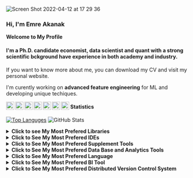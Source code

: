 ![Screen Shot 2022-04-12 at 17 29 36](https://user-images.githubusercontent.com/53918883/162985823-c4156881-576c-4898-a3d8-14e4a6d3bb59.png)






### Hi, I'm Emre Akanak 


**Welcome to My Profile** 

#### I'm a Ph.D. candidate economist, data scientist and quant with a strong scientific bckground have experience in both academy and industry.  

If you want to know more about me, you can download my CV and visit my personal website.

I'm curently working on **advanced feature engineering** for ML and developing unique techiques.





<p><a target="_blank" href="https://www.linkedin.com/in/emreakanak/">
  <img align="left" alt="LinkdeIN" width="22px" src="https://cdn.jsdelivr.net/npm/simple-icons@v3/icons/linkedin.svg" />
</a>
<a target="_blank" href="https://api.whatsapp.com/send?phone=972587270983">
  <img align="left" alt="Whatsapp" width="22px" src="https://cdn.jsdelivr.net/npm/simple-icons@v3/icons/whatsapp.svg" />
</a>
<a target="_blank" href="https://public.tableau.com/app/profile/emreakanak">
  <img align="left" alt="Tableau" width="22px" src="https://cdn.jsdelivr.net/npm/simple-icons@v3/icons/tableau.svg"/>
</a>
<a target="_blank" href="https://www.instagram.com/emreakanak/">
  <img align="left" alt="Instagram" width="22px" src="https://cdn.jsdelivr.net/npm/simple-icons@v3/icons/instagram.svg" />
</a>
<a target="_blank" href="mailto:dr.emre.akanak@gmail.com">
  <img align="left" alt="Gmail" width="22px" src="https://cdn.jsdelivr.net/npm/simple-icons@v3/icons/gmail.svg" />
</a>
<a target="_blank" href="https://www.facebook.com/emre.akanak">
  <img align="left" alt="Facebook" width="22px" src="https://cdn.jsdelivr.net/npm/simple-icons@v3/icons/facebook.svg" />
  </a>
<a target="_blank" href="https://twitter.com/EmreAkanak">
  <img align="left" alt="Facebook" width="22px" src="https://cdn.jsdelivr.net/npm/simple-icons@v3/icons/twitter.svg" />
</a></p> 





#### Statistics






[![Top Languges](https://github-readme-stats.vercel.app/api/top-langs/?username=EmreAkanak&langs_count=8)](https://github.com/EmreAkanak/github-readme-stats) ![GitHub Stats](https://github-readme-stats.vercel.app/api?username=EmreAkanak&thene=radical)








<details>
  <summary><strong>Click to see My Most Prefered Libraries</strong></summary>
  <ol>

<p><a href="https://pytorch.org" target="_blank"><img src="https://img.shields.io/badge/-PyTorch-EE4C2C?logo=PyTorch&logoColor=fff"> <a href="https://www.tensorflow.org" target="_blank"><img src="https://img.shields.io/badge/-TensorFlow-FF6F00?logo=TensorFlow&logoColor=fff"> <a href="https://keras.io" target="_blank"><img src="https://img.shields.io/badge/-Keras-D00000?logo=Keras&logoColor=fff"> <a href="https://scikit-learn.org/stable/" target="_blank"><img src="https://img.shields.io/badge/-scikitlearn-F7931E?logo=scikit-learn&logoColor=fff"> <a href="https://plotly.com/" target="_blank"><img src="https://img.shields.io/badge/-Plotly-3F4F75?logo=Plotly&logoColor=fff"> <a href="https://pandas.pydata.org/" target="_blank"><img src="https://img.shields.io/badge/-Pandas-150458?logo=Pandas&logoColor=fff"> <a href="https://numpy.org" target="_blank"><img src="https://img.shields.io/badge/-NumPy-013243?logo=NumPy&logoColor=fff"> <a href="https://scipy.org" target="_blank"><img src="https://img.shields.io/badge/-SciPy-8CAAE6?logo=SciPy&logoColor=fff"> <a href="https://www.sympy.org/en/index.html" target="_blank"><img src="https://img.shields.io/badge/-SymPy-3B5526?logo=SymPy&logoColor=fff"> <a href="https://opencv.org" target="_blank"><img src="https://img.shields.io/badge/-OpenCV-5C3EE8?logo=OpenCV&logoColor=fff"></a></p> 

    

  </ol>
</details>


<details>
  <summary><strong>Click to See My Most Prefered IDEs</strong></summary>
  <ol>

<p><a href="https://jupyter.org" target="_blank"><img src="https://img.shields.io/badge/-Jupyter-F37636?logo=Jupyter&logoColor=fff"> <a href="https://colab.research.google.com" target="_blank"><img src="https://img.shields.io/badge/-Colab-F9AB00?logo=Colab&logoColor=fff"> <a href="https://code.visualstudio.com" target="_blank"><img src="https://img.shields.io/badge/-VisualStudioCode-007ACC?logo=VisualStudioCode&logoColor=fff"> <a href="https://www.anaconda.com" target="_blank"><img src="https://img.shields.io/badge/-Anaconda-44A833?logo=Spyder&logoColor=fff"> <a href="https://www.jetbrains.com/pycharm/" target="_blank"><img src="https://img.shields.io/badge/-PyCharm-000000?logo=PyCharm&logoColor=fff"> <a href="https://www.spyder-ide.org" target="_blank"><img src="https://img.shields.io/badge/-Spyder-FF0000?logo=Spyder&logoColor=fff"></a></p>  

  

</ol>
</details>

<details>
  <summary><strong>Click to See My Most Prefered Supplement Tools</strong></summary>
  <ol>

<p><a href="https://html5.org" target="_blank"><img src="https://img.shields.io/badge/-HTML-e34f26?logo=html5&logoColor=fff"> <a href="https://www.microsoft.com/en-ww/microsoft-365/excel" target="_blank"><img src="https://img.shields.io/badge/-MicrosoftExcel-217346?logo=MicrosoftExcel&logoColor=fff"> <a href="https://marketingplatform.google.com/about/analytics/" target="_blank"><img src="https://img.shields.io/badge/-GoogleAnalytics-E37400?logo=Google-Analytics&logoColor=fff"></a></p> 
  
</ol>
</details>


<details>
  <summary><strong>Click to See My Most Prefered Data Base and Analytics Tools</strong></summary>
  <ol>


<p><a href="https://www.postgresql.org" target="_blank"><img src="https://img.shields.io/badge/-PostgreSQL-4169E1?logo=PostgreSQL&logoColor=fff"> <a href="https://www.mysql.com" target="_blank"><img src="https://img.shields.io/badge/-MySQL-4479A1?logo=MySQL&logoColor=fff"></a> <a href="https://www.sqlite.org/index.html" target="_blank"><img src="https://img.shields.io/badge/-SQLite-003B57?logo=SQLite&logoColor=fff"></a></p> 
    
    
    
</ol>
</details>

<details>
  <summary><strong>Click to See My Most Prefered Language</strong></summary>
  <ol>

<p><a href="https://www.python.org" target="_blank"><img src="https://img.shields.io/badge/-Python-3776AB?logo=Python&logoColor=fff"></a></p>

</ol>
</details>


<details>
  <summary><strong>Click to See My Most Prefered BI Tool</strong></summary>
  <ol>


<p><a href="https://www.tableau.com" target="_blank"><img src="https://img.shields.io/badge/-Tableau-e97627?logo=Tableau&logoColor=fff"></a></p>  

    

  </ol>
</details>




<details>
  <summary><strong>Click to See My Most Prefered Distributed Version Control System</strong></summary>
  <ol>

<p><a href="https://git-scm.com" target="_blank"><img src="https://img.shields.io/badge/-Git-F05032?logo=Git&logoColor=fff"></a></p> 

</ol>
</details>


